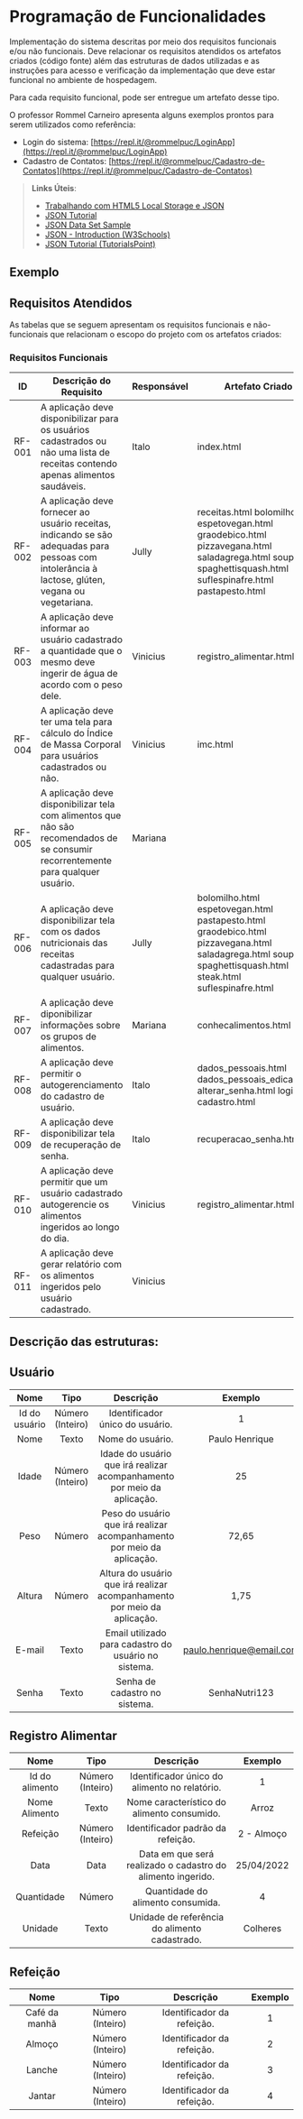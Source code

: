 # Programação de Funcionalidades

Implementação do sistema descritas por meio dos requisitos funcionais e/ou não funcionais. Deve relacionar os requisitos atendidos os artefatos criados (código fonte) além das estruturas de dados utilizadas e as instruções para acesso e verificação da implementação que deve estar funcional no ambiente de hospedagem.

Para cada requisito funcional, pode ser entregue um artefato desse tipo.

O professor Rommel Carneiro apresenta alguns exemplos prontos para serem utilizados como referência:
- Login do sistema: [https://repl.it/@rommelpuc/LoginApp](https://repl.it/@rommelpuc/LoginApp) 
- Cadastro de Contatos: [https://repl.it/@rommelpuc/Cadastro-de-Contatos](https://repl.it/@rommelpuc/Cadastro-de-Contatos)


> **Links Úteis**:
>
> - [Trabalhando com HTML5 Local Storage e JSON](https://www.devmedia.com.br/trabalhando-com-html5-local-storage-e-json/29045)
> - [JSON Tutorial](https://www.w3resource.com/JSON)
> - [JSON Data Set Sample](https://opensource.adobe.com/Spry/samples/data_region/JSONDataSetSample.html)
> - [JSON - Introduction (W3Schools)](https://www.w3schools.com/js/js_json_intro.asp)
> - [JSON Tutorial (TutorialsPoint)](https://www.tutorialspoint.com/json/index.htm)

## Exemplo

## Requisitos Atendidos

As tabelas que se seguem apresentam os requisitos funcionais e não-funcionais que relacionam o escopo do projeto com os artefatos criados:

### Requisitos Funcionais

|ID    | Descrição do Requisito | Responsável | Artefato Criado |
|------|------------------------|------------|-----------------|
|RF-001| A aplicação deve disponibilizar para os usuários cadastrados ou não uma lista de receitas contendo apenas alimentos saudáveis. | Italo | index.html |
|RF-002| A aplicação deve fornecer ao usuário receitas, indicando se são adequadas para pessoas com intolerância à lactose, glúten, vegana ou vegetariana. | Jully | receitas.html  bolomilho.html espetovegan.html graodebico.html pizzavegana.html saladagrega.html soup.html spaghettisquash.html suflespinafre.html pastapesto.html|
|RF-003| A aplicação deve informar ao usuário cadastrado a quantidade que o mesmo deve ingerir de água de acordo com o peso dele. | Vinicius | registro_alimentar.html |
|RF-004| A aplicação deve ter uma tela para cálculo do Índice de Massa Corporal para usuários cadastrados ou não. | Vinicius | imc.html |
|RF-005| A aplicação deve disponibilizar tela com alimentos que não são recomendados de se consumir recorrentemente para qualquer usuário. | Mariana |  |
|RF-006| A aplicação deve disponibilizar tela com os dados nutricionais das receitas cadastradas para qualquer usuário. | Jully |bolomilho.html espetovegan.html pastapesto.html graodebico.html pizzavegana.html saladagrega.html soup.html spaghettisquash.html steak.html  suflespinafre.html|
|RF-007| A aplicação deve diponibilizar informações sobre os grupos de alimentos. | Mariana | conhecalimentos.html |
|RF-008| A aplicação deve permitir o autogerenciamento do cadastro de usuário. | Italo | dados_pessoais.html dados_pessoais_edicao.html alterar_senha.html login.html cadastro.html |
|RF-009| A aplicação deve disponibilizar tela de recuperação de senha.  | Italo |recuperacao_senha.html |
|RF-010| A aplicação deve permitir que um usuário cadastrado autogerencie os alimentos ingeridos ao longo do dia.  | Vinicius | registro_alimentar.html |
|RF-011| A aplicação deve gerar relatório com os alimentos ingeridos pelo usuário cadastrado.  | Vinicius | |

## Descrição das estruturas:


## Usuário
|  **Nome**      | **Tipo**          | **Descrição**                             | **Exemplo**                                    |
|:--------------:|:-------------------:|:-------------------------------------------:|:------------------------------------------------:|
|Id do usuário|Número (Inteiro)|Identificador único do usuário.| 1|
|Nome|Texto|Nome do usuário.|Paulo Henrique|
|Idade|Número (Inteiro)|Idade do usuário que irá realizar acompanhamento por meio da aplicação.|25|
|Peso|Número|Peso do usuário que irá realizar acompanhamento por meio da aplicação.|72,65|
|Altura|Número|Altura do usuário que irá realizar acompanhamento por meio da aplicação.|1,75|
|E-mail|Texto|Email utilizado para cadastro do usuário no sistema.|paulo.henrique@email.com|
|Senha|Texto|Senha de cadastro no sistema.|SenhaNutri123|


## Registro Alimentar
|  **Nome**      | **Tipo**          | **Descrição**                             | **Exemplo**                                    |
|:--------------:|:-------------------:|:-------------------------------------------:|:------------------------------------------------:|
|Id do alimento|Número (Inteiro)|Identificador único do alimento no relatório.|1|
|Nome Alimento|Texto|Nome característico do alimento consumido.|Arroz|
|Refeição|Número (Inteiro)|Identificador padrão da refeição.|2 - Almoço|
|Data|Data|Data em que será realizado o cadastro do alimento ingerido.|25/04/2022|
|Quantidade|Número|Quantidade do alimento consumida.|4         
|Unidade|Texto|Unidade de referência do alimento cadastrado.|Colheres        

## Refeição
|  **Nome**      | **Tipo**          | **Descrição**                             | **Exemplo**                                    |
|:--------------:|:-------------------:|:-------------------------------------------:|:------------------------------------------------:|
|Café da manhã|Número (Inteiro)|Identificador da refeição.| 1|
|Almoço|Número (Inteiro)|Identificador da refeição.|2|
|Lanche|Número (Inteiro)|Identificador da refeição.|3|
|Jantar|Número (Inteiro)|Identificador da refeição.|4|

